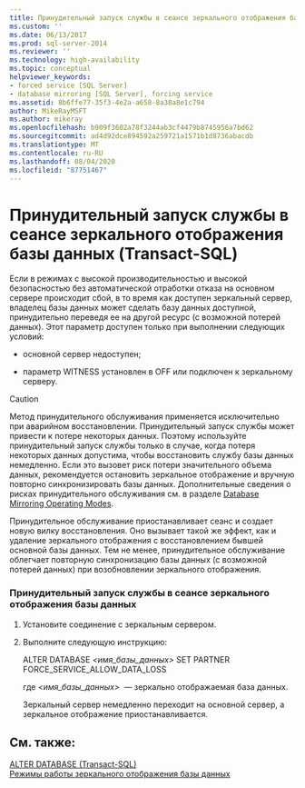 ```yaml
---
title: Принудительный запуск службы в сеансе зеркального отображения базы данных (Transact-SQL) | Документы Майкрософт
ms.custom: ''
ms.date: 06/13/2017
ms.prod: sql-server-2014
ms.reviewer: ''
ms.technology: high-availability
ms.topic: conceptual
helpviewer_keywords:
- forced service [SQL Server]
- database mirroring [SQL Server], forcing service
ms.assetid: 8b6ffe77-35f3-4e2a-a658-8a38a8e1c794
author: MikeRayMSFT
ms.author: mikeray
ms.openlocfilehash: b909f3602a78f3244ab3cf4479b8745956a7bd62
ms.sourcegitcommit: ad4d92dce894592a259721a1571b1d8736abacdb
ms.translationtype: MT
ms.contentlocale: ru-RU
ms.lasthandoff: 08/04/2020
ms.locfileid: "87751467"
---
```

# <a name="force-service-in-a-database-mirroring-session-transact-sql"></a>Принудительный запуск службы в сеансе зеркального отображения базы данных (Transact-SQL)
  Если в режимах с высокой производительностью и высокой безопасностью без автоматической отработки отказа на основном сервере происходит сбой, в то время как доступен зеркальный сервер, владелец базы данных может сделать базу данных доступной, принудительно переведя ее на другой ресурс (с возможной потерей данных). Этот параметр доступен только при выполнении следующих условий:  
  
-   основной сервер недоступен;  
  
-   параметр WITNESS установлен в OFF или подключен к зеркальному серверу.  
  
> [!CAUTION]  
>  Метод принудительного обслуживания применяется исключительно при аварийном восстановлении. Принудительный запуск службы может привести к потере некоторых данных. Поэтому используйте принудительный запуск службы только в случае, когда потеря некоторых данных допустима, чтобы восстановить службу базы данных немедленно. Если это вызовет риск потери значительного объема данных, рекомендуется остановить зеркальное отображение и вручную повторно синхронизировать базы данных. Дополнительные сведения о рисках принудительного обслуживания см. в разделе [Database Mirroring Operating Modes](database-mirroring-operating-modes.md).  
  
 Принудительное обслуживание приостанавливает сеанс и создает новую вилку восстановления. Оно вызывает такой же эффект, как и удаление зеркального отображения с восстановлением бывшей основной базы данных. Тем не менее, принудительное обслуживание облегчает повторную синхронизацию базы данных (с возможной потерей данных) при возобновлении зеркального отображения.  
  
### <a name="to-force-service-in-a-database-mirroring-session"></a>Принудительный запуск службы в сеансе зеркального отображения базы данных  
  
1.  Установите соединение с зеркальным сервером.  
  
2.  Выполните следующую инструкцию:  
  
     ALTER DATABASE *<имя_базы_данных>* SET PARTNER FORCE_SERVICE_ALLOW_DATA_LOSS  
  
     где *<имя_базы_данных>*  — зеркально отображаемая база данных.  
  
     Зеркальный сервер немедленно переходит на основной сервер, а зеркальное отображение приостанавливается.  
  
## <a name="see-also"></a>См. также:  
 [ALTER DATABASE (Transact-SQL)](/sql/t-sql/statements/alter-database-transact-sql)   
 [Режимы работы зеркального отображения базы данных](database-mirroring-operating-modes.md)  
  
  
